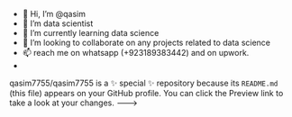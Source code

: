 - 👋 Hi, I’m @qasim
- 👀 I’m data scientist
- 🌱 I’m currently learning data science
- 💞️ I’m looking to collaborate on any projects related to data science
- 📫 reach me on whatsapp (+923189383442) and on upwork.
- 
qasim7755/qasim7755 is a ✨ special ✨ repository because its `README.md` (this file) appears on your GitHub profile.
You can click the Preview link to take a look at your changes.
--->
